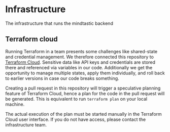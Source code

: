 # Infrastructure
The infrastructure that runs the mindtastic backend

## Terraform cloud

Running Terraform in a team presents some challenges like shared-state and credential management. We therefore connected this repository to [Terraform Cloud](https://app.terraform.io/app). Sensitive data like API keys and credentials are stored there and referenced via variables in our code. Additionally we get the opportunity to manage multiple states, apply them individually, and roll back to earlier versions in case our code breaks something.

Creating a pull request in this repository will trigger a speculative planning feature of Terraform Cloud, hence a plan for the code in the pull request will be generated. This is equivalent to run `terraform plan` on your local machine.

The actual execution of the plan must be started manually in the Terraform Cloud user interface. If you do not have access, please contact the infrastructure team.